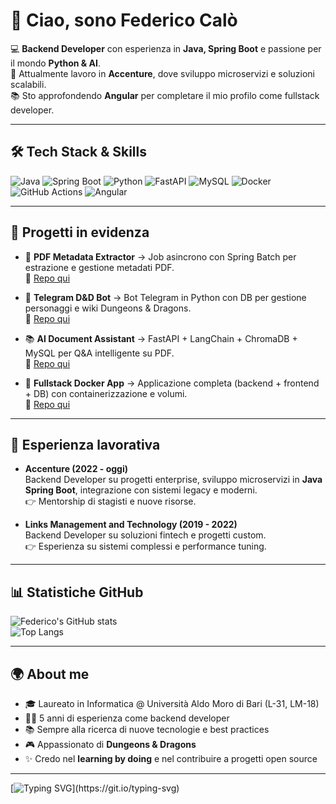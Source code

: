 # 👋 Ciao, sono Federico Calò

💻 **Backend Developer** con esperienza in **Java, Spring Boot** e passione per il mondo **Python & AI**.  
🚀 Attualmente lavoro in **Accenture**, dove sviluppo microservizi e soluzioni scalabili.  
📚 Sto approfondendo **Angular** per completare il mio profilo come fullstack developer.  

---

## 🛠️ Tech Stack & Skills

![Java](https://img.shields.io/badge/Java-ED8B00?style=for-the-badge&logo=openjdk&logoColor=white)
![Spring Boot](https://img.shields.io/badge/Spring_Boot-6DB33F?style=for-the-badge&logo=spring&logoColor=white)
![Python](https://img.shields.io/badge/Python-3776AB?style=for-the-badge&logo=python&logoColor=white)
![FastAPI](https://img.shields.io/badge/FastAPI-009688?style=for-the-badge&logo=fastapi&logoColor=white)
![MySQL](https://img.shields.io/badge/MySQL-005C84?style=for-the-badge&logo=mysql&logoColor=white)
![Docker](https://img.shields.io/badge/Docker-2496ED?style=for-the-badge&logo=docker&logoColor=white)
![GitHub Actions](https://img.shields.io/badge/GitHub_Actions-2088FF?style=for-the-badge&logo=github-actions&logoColor=white)
![Angular](https://img.shields.io/badge/Angular-DD0031?style=for-the-badge&logo=angular&logoColor=white)

---

## 🚀 Progetti in evidenza

- 🧾 **PDF Metadata Extractor** → Job asincrono con Spring Batch per estrazione e gestione metadati PDF.  
  🔗 [Repo qui](https://github.com/username/progetto-pdf)

- 🤖 **Telegram D&D Bot** → Bot Telegram in Python con DB per gestione personaggi e wiki Dungeons & Dragons.  
  🔗 [Repo qui](https://github.com/username/dd-bot)

- 📚 **AI Document Assistant** → FastAPI + LangChain + ChromaDB + MySQL per Q&A intelligente su PDF.  
  🔗 [Repo qui](https://github.com/username/ai-docs)

- 🐳 **Fullstack Docker App** → Applicazione completa (backend + frontend + DB) con containerizzazione e volumi.  
  🔗 [Repo qui](https://github.com/username/fullstack-docker-app)

---

## 💼 Esperienza lavorativa

- **Accenture (2022 - oggi)**  
  Backend Developer su progetti enterprise, sviluppo microservizi in **Java Spring Boot**, integrazione con sistemi legacy e moderni.  
  👉 Mentorship di stagisti e nuove risorse.  

- **Links Management and Technology (2019 - 2022)**  
  Backend Developer su soluzioni fintech e progetti custom.  
  👉 Esperienza su sistemi complessi e performance tuning.  

---

## 📊 Statistiche GitHub

![Federico's GitHub stats](https://github-readme-stats.vercel.app/api?username=tuo-username&show_icons=true&theme=tokyonight)  
![Top Langs](https://github-readme-stats.vercel.app/api/top-langs/?username=tuo-username&layout=compact&theme=tokyonight)

---

## 🌍 About me

- 🎓 Laureato in Informatica @ Università Aldo Moro di Bari (L-31, LM-18)  
- 👨‍💻 5 anni di esperienza come backend developer  
- 📚 Sempre alla ricerca di nuove tecnologie e best practices  
- 🎮 Appassionato di **Dungeons & Dragons**  
- ✨ Credo nel **learning by doing** e nel contribuire a progetti open source  

---

[![Typing SVG](https://readme-typing-svg.herokuapp.com?color=6DB33F&lines=Backend+Developer;Java+%7C+Spring+Boot;Python+%7C+FastAPI;Always+Learning...)](https://git.io/typing-svg)

